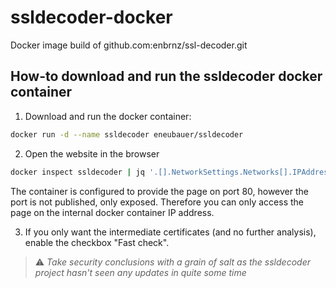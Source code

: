 # ssldecoder-docker
Docker image build of github.com:enbrnz/ssl-decoder.git

## How-to download and run the ssldecoder docker container

1. Download and run the docker container:
```bash
docker run -d --name ssldecoder eneubauer/ssldecoder
```

2. Open the website in the browser
```bash
docker inspect ssldecoder | jq '.[].NetworkSettings.Networks[].IPAddress' | xargs firefox #or replace firefox with /path/to/your/browser
```
The container is configured to provide the page on port 80, however the port is not published, only exposed. Therefore you can only access the page on the internal docker container IP address.

3. If you only want the intermediate certificates (and no further analysis), enable the checkbox "Fast check".
> :warning: *Take security conclusions with a grain of salt as the ssldecoder project hasn't seen any updates in quite some time*
